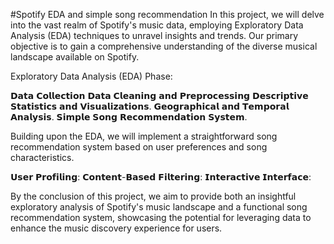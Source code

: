 #Spotify EDA and simple song recommendation
In this project, we will delve into the vast realm of Spotify's music data, employing Exploratory Data Analysis (EDA) techniques to unravel insights and trends. Our primary objective is to gain a comprehensive understanding of the diverse musical landscape available on Spotify.

Exploratory Data Analysis (EDA) Phase:

𝗗𝗮𝘁𝗮 𝗖𝗼𝗹𝗹𝗲𝗰𝘁𝗶𝗼𝗻
𝗗𝗮𝘁𝗮 𝗖𝗹𝗲𝗮𝗻𝗶𝗻𝗴 𝗮𝗻𝗱 𝗣𝗿𝗲𝗽𝗿𝗼𝗰𝗲𝘀𝘀𝗶𝗻𝗴
𝗗𝗲𝘀𝗰𝗿𝗶𝗽𝘁𝗶𝘃𝗲 𝗦𝘁𝗮𝘁𝗶𝘀𝘁𝗶𝗰𝘀 𝗮𝗻𝗱 𝗩𝗶𝘀𝘂𝗮𝗹𝗶𝘇𝗮𝘁𝗶𝗼𝗻𝘀.
𝗚𝗲𝗼𝗴𝗿𝗮𝗽𝗵𝗶𝗰𝗮𝗹 𝗮𝗻𝗱 𝗧𝗲𝗺𝗽𝗼𝗿𝗮𝗹 𝗔𝗻𝗮𝗹𝘆𝘀𝗶𝘀.
𝗦𝗶𝗺𝗽𝗹𝗲 𝗦𝗼𝗻𝗴 𝗥𝗲𝗰𝗼𝗺𝗺𝗲𝗻𝗱𝗮𝘁𝗶𝗼𝗻 𝗦𝘆𝘀𝘁𝗲𝗺.

Building upon the EDA, we will implement a straightforward song recommendation system based on user preferences and song characteristics.

𝗨𝘀𝗲𝗿 𝗣𝗿𝗼𝗳𝗶𝗹𝗶𝗻𝗴:
𝗖𝗼𝗻𝘁𝗲𝗻𝘁-𝗕𝗮𝘀𝗲𝗱 𝗙𝗶𝗹𝘁𝗲𝗿𝗶𝗻𝗴:
𝗜𝗻𝘁𝗲𝗿𝗮𝗰𝘁𝗶𝘃𝗲 𝗜𝗻𝘁𝗲𝗿𝗳𝗮𝗰𝗲:

By the conclusion of this project, we aim to provide both an insightful exploratory analysis of Spotify's music landscape and a functional song recommendation system, showcasing the potential for leveraging data to enhance the music discovery experience for users.
